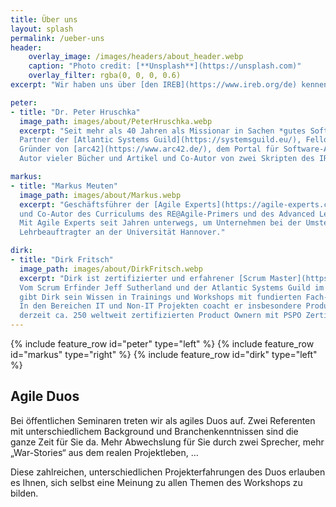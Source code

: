 ```yaml
---
title: Über uns
layout: splash
permalink: /ueber-uns
header:
    overlay_image: /images/headers/about_header.webp
    caption: "Photo credit: [**Unsplash**](https://unsplash.com)"
    overlay_filter: rgba(0, 0, 0, 0.6)
excerpt: "Wir haben uns über [den IREB](https://www.ireb.org/de) kennen und schätzen gelernt und arbeiten seither gemeinsam an unserer Herzensangelegenheit **„Agiles Requirements Engineering“**."

peter:
- title: "Dr. Peter Hruschka"
  image_path: images/about/PeterHruschka.webp
  excerpt: "Seit mehr als 40 Jahren als Missionar in Sachen *gutes Software- und System-Engineering* unterwegs. 
  Partner der [Atlantic Systems Guild](https://systemsguild.eu/), Fellow von [Agile Experts](https://agile-experts.ch/), 
  Gründer von [arc42](https://www.arc42.de/), dem Portal für Software-Architekten und Gründungsmitglied des [IREB](https://www.ireb.org/de). 
  Autor vieler Bücher und Artikel und Co-Autor von zwei Skripten des IREB zum Thema Requirements Modeling und RE@Agile."

markus:
- title: "Markus Meuten"
  image_path: images/about/Markus.webp
  excerpt: "Geschäftsführer der [Agile Experts](https://agile-experts.ch/), Product Owner für das IREB Projekt „RE@Agile“
  und Co-Autor des Curriculums des RE@Agile-Primers und des Advanced Levels „RE@Agile“. 
  Mit Agile Experts seit Jahren unterwegs, um Unternehmen bei der Umstellung auf agile Methoden zu unterstützen. 
  Lehrbeauftragter an der Universität Hannover."

dirk:
- title: "Dirk Fritsch"
  image_path: images/about/DirkFritsch.webp
  excerpt: "Dirk ist zertifizierter und erfahrener [Scrum Master](https://www.scrum.org/), Product Owner sowie Requirements/Demand Spezialist.
  Vom Scrum Erfinder Jeff Sutherland und der Atlantic Systems Guild im Bereich Requirements Engineering ausgebildet, 
  gibt Dirk sein Wissen in Trainings und Workshops mit fundierten Fach- und Praxiskenntnissen weiter. 
  In den Bereichen IT und Non-IT Projekten coacht er insbesondere Product Owner direkt in ihrer Praxis als einer von 
  derzeit ca. 250 weltweit zertifizierten Product Ownern mit PSPO Zertifizierung"
---
```


{% include feature_row id="peter" type="left" %}
{% include feature_row id="markus" type="right" %}
{% include feature_row id="dirk" type="left" %}

<div class="framework" markdown="1"> 

## Agile Duos
Bei öffentlichen Seminaren treten wir als agiles Duos auf. Zwei Referenten mit unterschiedlichem Background und Branchenkenntnissen sind die ganze Zeit für Sie da. Mehr Abwechslung für Sie durch zwei Sprecher, mehr „War-Stories“ aus dem realen Projektleben, …

Diese zahlreichen, unterschiedlichen Projekterfahrungen des Duos erlauben es Ihnen, sich selbst eine Meinung zu allen Themen des Workshops zu bilden.

</div>
